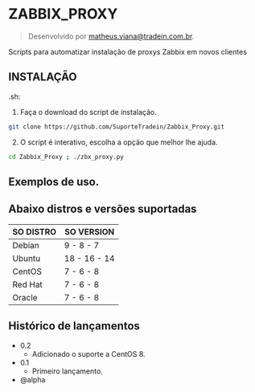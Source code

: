 # ZABBIX_PROXY 
> Desenvolvido por matheus.viana@tradein.com.br.

Scripts para automatizar instalação de proxys Zabbix em novos clientes

## INSTALAÇÃO

.sh:

1. Faça o download do script de instalação.

```sh
git clone https://github.com/SuporteTradein/Zabbix_Proxy.git
```

2. O script é interativo, escolha a opção que melhor lhe ajuda.

```sh
cd Zabbix_Proxy ; ./zbx_proxy.py 
```

## Exemplos de uso.


## Abaixo distros e versões suportadas
| SO DISTRO | SO VERSION|
|-----------|-----------|
| Debian    | 9 - 8 - 7 |
| Ubuntu    | 18 - 16 - 14 |
| CentOS    | 7 - 6 - 8     |
| Red Hat   | 7 - 6 - 8    |
| Oracle    | 7 - 6 - 8    |

## Histórico de lançamentos

* 0.2
    * Adicionado o suporte a CentOS 8.
* 0.1
    * Primeiro lançamento.
* @alpha
